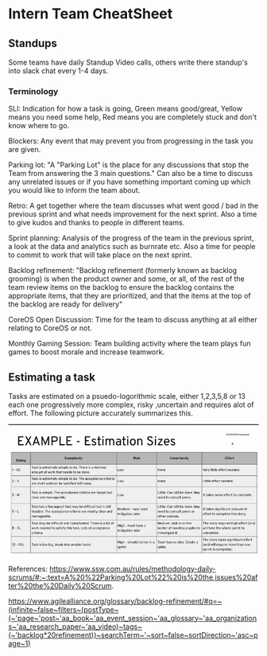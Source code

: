 # Intern Team CheatSheet #

## Standups ##

Some teams have daily Standup Video calls, others write there standup's into slack chat every 1-4 days.

### Terminology ###

SLI: Indication for how a task is going, Green means good/great, Yellow means you need some help, Red means you are completely stuck and don't know where to go.

Blockers: Any event that may prevent you from progressing in the task you are given.

Parking lot:
"A "Parking Lot" is the place for any discussions that stop the Team from answering the 3 main questions." Can also be a time to discuss any unrelated issues or if you have something important coming up which you would like to inform the team about.

Retro:
A get together where the team discusses what went good / bad in the previous sprint and what needs improvement for the next sprint. Also a time to give kudos and thanks to people in different teams.

Sprint planning:
Analysis of the progress of the team in the previous sprint, a look at the data and analytics such as burnrate etc. Also a time for people to commit to work that will take place on the next sprint.

Backlog refinement:
"Backlog refinement (formerly known as backlog grooming) is when the product owner and some, or all, of the rest of the team review items on the backlog to ensure the backlog contains the appropriate items, that they are prioritized, and that the items at the top of the backlog are ready for delivery"

CoreOS Open Discussion:
Time for the team to discuss anything at all either relating to CoreOS or not.

Monthly Gaming Session:
Team building activity where the team plays fun games to boost morale and increase teamwork.

## Estimating a task ##

Tasks are estimated on a psuedo-logorithmic scale, either 1,2,3,5,8 or 13 each one progressively more complex, risky ,uncertain and requires alot of effort. The following picture accurately summarizes this.

![Estimate of Tasks](https://github.com/mohelt/InternCheatSheets/blob/main/images/estimates.png)

References:
https://www.ssw.com.au/rules/methodology-daily-scrums/#:~:text=A%20%22Parking%20Lot%22%20is%20the,issues%20after%20the%20Daily%20Scrum.

https://www.agilealliance.org/glossary/backlog-refinement/#q=~(infinite~false~filters~(postType~(~'page~'post~'aa_book~'aa_event_session~'aa_glossary~'aa_organizations~'aa_research_paper~'aa_video)~tags~(~'backlog*20refinement))~searchTerm~'~sort~false~sortDirection~'asc~page~1)